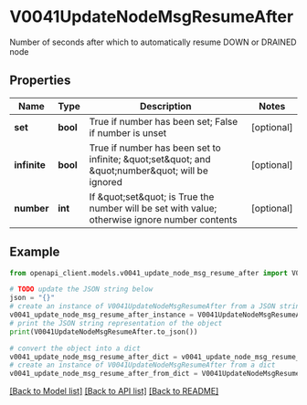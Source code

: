 # V0041UpdateNodeMsgResumeAfter

Number of seconds after which to automatically resume DOWN or DRAINED node

## Properties

Name | Type | Description | Notes
------------ | ------------- | ------------- | -------------
**set** | **bool** | True if number has been set; False if number is unset | [optional] 
**infinite** | **bool** | True if number has been set to infinite; \&quot;set\&quot; and \&quot;number\&quot; will be ignored | [optional] 
**number** | **int** | If \&quot;set\&quot; is True the number will be set with value; otherwise ignore number contents | [optional] 

## Example

```python
from openapi_client.models.v0041_update_node_msg_resume_after import V0041UpdateNodeMsgResumeAfter

# TODO update the JSON string below
json = "{}"
# create an instance of V0041UpdateNodeMsgResumeAfter from a JSON string
v0041_update_node_msg_resume_after_instance = V0041UpdateNodeMsgResumeAfter.from_json(json)
# print the JSON string representation of the object
print(V0041UpdateNodeMsgResumeAfter.to_json())

# convert the object into a dict
v0041_update_node_msg_resume_after_dict = v0041_update_node_msg_resume_after_instance.to_dict()
# create an instance of V0041UpdateNodeMsgResumeAfter from a dict
v0041_update_node_msg_resume_after_from_dict = V0041UpdateNodeMsgResumeAfter.from_dict(v0041_update_node_msg_resume_after_dict)
```
[[Back to Model list]](../README.md#documentation-for-models) [[Back to API list]](../README.md#documentation-for-api-endpoints) [[Back to README]](../README.md)


